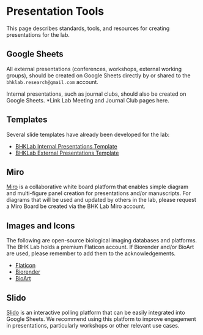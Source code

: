 # Presentation Tools

This page describes standards, tools, and resources for creating presentations for the lab.

## Google Sheets

All external presentations (conferences, workshops, external working groups), should be created on Google Sheets directly by or shared to the `bhklab.research@gmail.com` account.

Internal presentations, such as journal clubs, should also be created on Google Sheets. *Link Lab Meeting and Journal Club pages here.

## Templates

Several slide templates have already been developed for the lab:

- [BHKLab Internal Presentations Template](https://docs.google.com/presentation/d/1GRdR3ExBVbXwgmjkHBp82i3x_mdQZPzJNHsEz1LiYWk/edit)
- [BHKLab External Presentations Template](https://docs.google.com/presentation/d/1B-iTfzHvVSOD9fW80NZz14ct6HENHWOgTxU8C673TmY/edit)

## Miro

[Miro](https://miro.com/login/) is a collaborative white board platform that enables simple diagram and multi-figure panel creation for presentations and/or manuscripts. For diagrams that will be used and updated by others in the lab, please request a Miro Board be created via the BHK Lab Miro account.

## Images and Icons

The following are open-source biological imaging databases and platforms. The BHK Lab holds a premium Flaticon account. If Biorender and/or BioArt are used, please remember to add them to the acknowledgements.

- [Flaticon](https://www.flaticon.com/)
- [Biorender](https://www.biorender.com/)
- [BioArt](https://bioart.niaid.nih.gov/)

## Slido

[Slido](https://www.slido.com/) is an interactive polling platform that can be easily integrated into Google Sheets. We recommend using this platform to improve engagement in presentations, particularly workshops or other relevant use cases.
